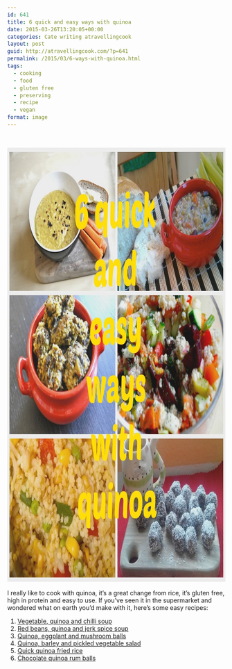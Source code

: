 ```yaml
---
id: 641
title: 6 quick and easy ways with quinoa
date: 2015-03-26T13:20:05+00:00
categories: Cate writing atravellingcook
layout: post
guid: http://atravellingcook.com/?p=641
permalink: /2015/03/6-ways-with-quinoa.html
tags:
  - cooking
  - food
  - gluten free
  - preserving
  - recipe
  - vegan
format: image
---
```

&nbsp;

[<img class="alignnone size-full wp-image-643" src="/images/atc-migrate/2015/03/quinoa1-e1427372654794.jpg" alt="quinoa1" width="1000" height="1000" />](/images/atc-migrate/2015/03/quinoa1-e1427372654794.jpg)

I really like to cook with quinoa, it&#8217;s a great change from rice, it&#8217;s gluten free, high in protein and easy to use. If you&#8217;ve seen it in the supermarket and wondered what on earth you&#8217;d make with it, here&#8217;s some easy recipes:



  1. [Vegetable, quinoa and chilli soup](http://atravellingcook.com/2015/02/red-beans-quinoa-and-jerk-spice-soup.html)
  2. [Red beans, quinoa and jerk spice soup](http://atravellingcook.com/2015/02/red-beans-quinoa-and-jerk-spice-soup.html)
  3. [Quinoa, eggplant and mushroom balls](http://atravellingcook.com/2014/09/quinoa-eggplant-and-mushroom-balls.html)
  4. [Quinoa, barley and pickled vegetable salad](http://atravellingcook.com/2015/01/quinoa-barley-and-pickled-vegetable-salad.html)
  5. [Quick quinoa fried rice](http://atravellingcook.com/2015/03/quick-quinoa-fried-rice.html)
  6. [Chocolate quinoa rum balls](http://atravellingcook.com/http:/atravellingcook.com/topics/recipe/recipe)